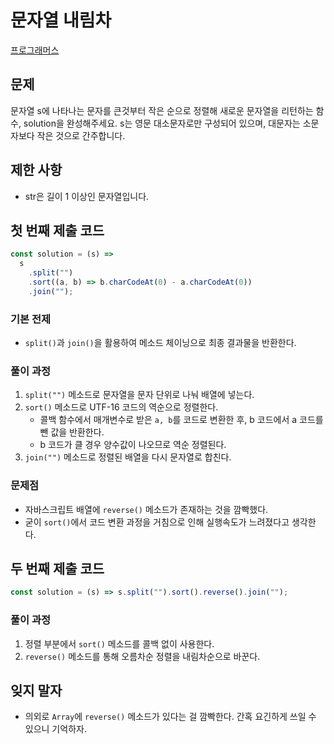 # 문자열 내림차

[프로그래머스](https://programmers.co.kr/learn/courses/30/lessons/12917)

## 문제

문자열 s에 나타나는 문자를 큰것부터 작은 순으로 정렬해 새로운 문자열을 리턴하는 함수, solution을 완성해주세요.
s는 영문 대소문자로만 구성되어 있으며, 대문자는 소문자보다 작은 것으로 간주합니다.

## 제한 사항

- str은 길이 1 이상인 문자열입니다.

## 첫 번째 제출 코드

```javascript
const solution = (s) =>
  s
    .split("")
    .sort((a, b) => b.charCodeAt(0) - a.charCodeAt(0))
    .join("");
```

### 기본 전제

- `split()`과 `join()`을 활용하여 메소드 체이닝으로 최종 결과물을 반환한다.

### 풀이 과정

1. `split("")` 메소드로 문자열을 문자 단위로 나눠 배열에 넣는다.
2. `sort()` 메소드로 UTF-16 코드의 역순으로 정렬한다.
   - 콜백 함수에서 매개변수로 받은 `a, b`를 코드로 변환한 후, b 코드에서 a 코드를 뺀 값을 반환한다.
   - b 코드가 클 경우 양수값이 나오므로 역순 정렬된다.
3. `join("")` 메소드로 정렬된 배열을 다시 문자열로 합친다.

### 문제점

- 자바스크립트 배열에 `reverse()` 메소드가 존재하는 것을 깜빡했다.
- 굳이 `sort()`에서 코드 변환 과정을 거침으로 인해 실행속도가 느려졌다고 생각한다.

## 두 번째 제출 코드

```javascript
const solution = (s) => s.split("").sort().reverse().join("");
```

### 풀이 과정

1. 정렬 부분에서 `sort()` 메소드를 콜백 없이 사용한다.
2. `reverse()` 메소드를 통해 오름차순 정렬을 내림차순으로 바꾼다.

## 잊지 말자

- 의외로 `Array`에 `reverse()` 메소드가 있다는 걸 깜빡한다. 간혹 요긴하게 쓰일 수 있으니 기억하자.
